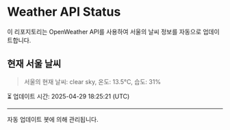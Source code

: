 
# Weather API Status

이 리포지토리는 OpenWeather API를 사용하여 서울의 날씨 정보를 자동으로 업데이트합니다.

## 현재 서울 날씨
> 서울의 현재 날씨: clear sky, 온도: 13.5°C, 습도: 31%

⏳ 업데이트 시간: 2025-04-29 18:25:21 (UTC)

---
자동 업데이트 봇에 의해 관리됩니다.
